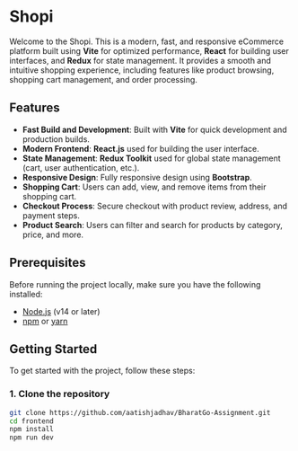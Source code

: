 # Shopi

Welcome to the Shopi. This is a modern, fast, and responsive eCommerce platform built using **Vite** for optimized performance, **React** for building user interfaces, and **Redux** for state management. It provides a smooth and intuitive shopping experience, including features like product browsing, shopping cart management, and order processing.

## Features

- **Fast Build and Development**: Built with **Vite** for quick development and production builds.
- **Modern Frontend**: **React.js** used for building the user interface.
- **State Management**: **Redux Toolkit** used for global state management (cart, user authentication, etc.).
- **Responsive Design**: Fully responsive design using **Bootstrap**.
- **Shopping Cart**: Users can add, view, and remove items from their shopping cart.
- **Checkout Process**: Secure checkout with product review, address, and payment steps.
- **Product Search**: Users can filter and search for products by category, price, and more.

## Prerequisites

Before running the project locally, make sure you have the following installed:

- [Node.js](https://nodejs.org/) (v14 or later)
- [npm](https://www.npmjs.com/) or [yarn](https://yarnpkg.com/)

## Getting Started

To get started with the project, follow these steps:

### 1. Clone the repository

```bash
git clone https://github.com/aatishjadhav/BharatGo-Assignment.git
cd frontend
npm install
npm run dev
